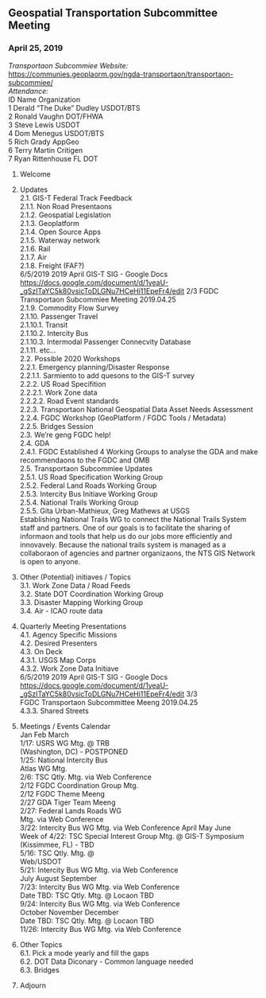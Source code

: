 
## Geospatial Transportation Subcommittee Meeting
### April 25, 2019

*Transportaon Subcommiee Website:* https://communies.geoplaorm.gov/ngda-transportaon/transportaon-subcommiee/   
*Attendance:*      
ID Name Organization  
1  Derald “The Duke” Dudley USDOT/BTS    
2  Ronald Vaughn      DOT/FHWA   
3  Steve Lewis   USDOT   
4  Dom Menegus   USDOT/BTS   
5  Rich Grady    AppGeo   
6  Terry Martin    Critigen   
7  Ryan Rittenhouse    FL DOT       

1. Welcome

2. Updates   
2.1. GIS-T Federal Track Feedback   
2.1.1. Non Road Presentaons   
2.1.2. Geospatial Legislation   
2.1.3. Geoplatform   
2.1.4. Open Source Apps   
2.1.5. Waterway network   
2.1.6. Rail   
2.1.7. Air   
2.1.8. Freight (FAF?)   
6/5/2019 2019 April GIS-T SIG - Google Docs
https://docs.google.com/document/d/1yeaU-_gSzITaYC5k80vsicToDLGNu7HCeHi11EpeFr4/edit 2/3
FGDC Transportaon Subcommiee Meeting 2019.04.25   
2.1.9. Commodity Flow Survey   
2.1.10. Passenger Travel   
2.1.10.1. Transit   
2.1.10.2. Intercity Bus   
2.1.10.3. Intermodal Passenger Connecvity Database   
2.1.11. etc...   
2.2. Possible 2020 Workshops   
2.2.1. Emergency planning/Disaster Response   
2.2.1.1. Sarmiento to add quesons to the GIS-T survey   
2.2.2. US Road Specifition   
2.2.2.1. Work Zone data   
2.2.2.2. Road Event standards   
2.2.3. Transportaon National Geospatial Data Asset Needs Assessment   
2.2.4. FGDC Workshop (GeoPlatform / FGDC Tools / Metadata)   
2.2.5. Bridges Session   
2.3. We’re geng FGDC help!   
2.4. GDA   
2.4.1. FGDC Established 4 Working Groups to analyse the GDA and make
recommendaons to the FGDC and OMB   
2.5. Transportaon Subcommiee Updates   
2.5.1. US Road Specification Working Group   
2.5.2. Federal Land Roads Working Group   
2.5.3. Intercity Bus Initiave Working Group   
2.5.4. National Trails Working Group   
2.5.5. Gita Urban-Mathieux, Greg Mathews at USGS   
Establishing National Trails WG to connect the National Trails System staff and
partners. One of our goals is to facilitate the sharing of informaon and tools
that help us do our jobs more efficiently and innovavely. Because the national
trails system is managed as a collaboraon of agencies and partner
organizaons, the NTS GIS Network is open to anyone.   

3. Other (Potential) initiaves / Topics   
3.1. Work Zone Data / Road Feeds   
3.2. State DOT Coordination Working Group   
3.3. Disaster Mapping Working Group   
3.4. Air - ICAO route data 

4. Quarterly Meeting Presentations   
4.1. Agency Specific Missions   
4.2. Desired Presenters   
4.3. On Deck   
4.3.1. USGS Map Corps   
4.3.2. Work Zone Data Initiave   
6/5/2019 2019 April GIS-T SIG - Google Docs   
https://docs.google.com/document/d/1yeaU-_gSzITaYC5k80vsicToDLGNu7HCeHi11EpeFr4/edit 3/3   
FGDC Transportaon Subcommittee Meeng 2019.04.25   
4.3.3. Shared Streets   

5. Meetings / Events Calendar   
Jan Feb March   
1/17: USRS WG Mtg. @ TRB   
(Washington, DC) - POSTPONED   
1/25: National Intercity Bus   
Atlas WG Mtg.   
2/6: TSC Qtly. Mtg. via Web Conference   
2/12 FGDC Coordination Group Mtg.   
2/12 FGDC Theme Meeng   
2/27 GDA Tiger Team Meeng   
2/27: Federal Lands Roads WG   
Mtg. via Web Conference   
3/22: Intercity Bus WG Mtg. via
Web Conference
April May June   
Week of 4/22: TSC Special
Interest Group Mtg. @ GIS-T
Symposium (Kissimmee, FL) -
TBD   
5/16: TSC Qtly. Mtg. @   
Web/USDOT   
5/21: Intercity Bus WG Mtg. via
Web Conference   
July August September   
7/23: Intercity Bus WG Mtg. via
Web Conference   
Date TBD: TSC Qtly. Mtg. @
Locaon TBD   
9/24: Intercity Bus WG Mtg. via
Web Conference   
October November December   
Date TBD: TSC Qtly. Mtg. @
Locaon TBD   
11/26: Intercity Bus WG Mtg. via
Web Conference   

6. Other Topics   
6.1. Pick a mode yearly and fill the gaps     
6.2. DOT Data Diconary - Common language needed    
6.3. Bridges    

7. Adjourn   


